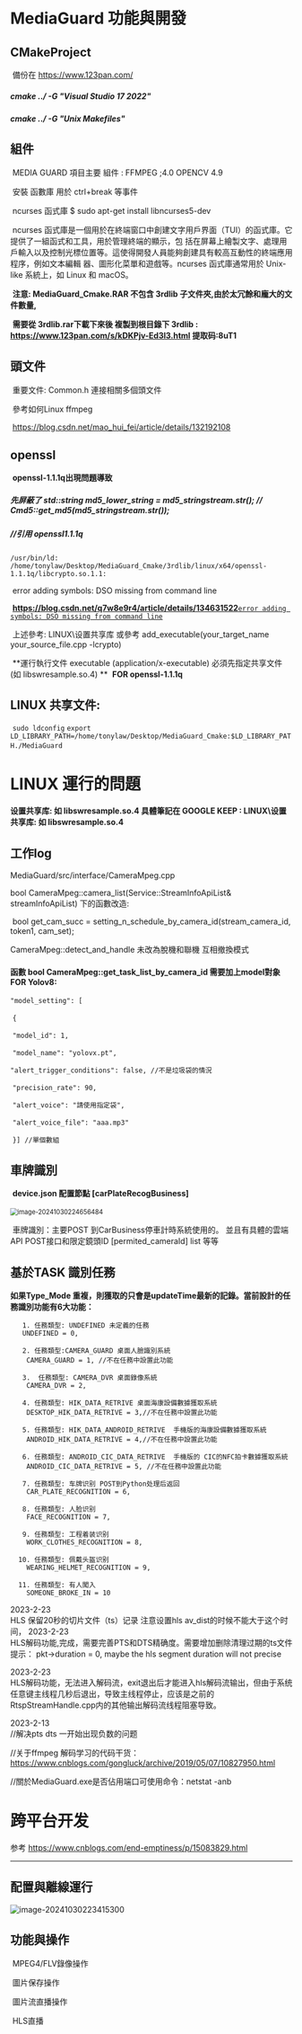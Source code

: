 ﻿# MediaGuard 功能與開發

## CMakeProject

​	備份在 https://www.123pan.com/

##### 	cmake ../ -G "Visual Studio 17 2022"

##### 	cmake ../ -G "Unix Makefiles"

## 組件

​	MEDIA GUARD 項目主要 組件 : FFMPEG ;4.0  OPENCV 4.9

​	安裝 函數庫 用於 ctrl+break 等事件

​	ncurses 函式庫 $ sudo apt-get install libncurses5-dev

​	ncurses 函式庫是一個用於在終端窗口中創建文字用戶界面（TUI）的函式庫。它提供了一組函式和工具，用於管理終端的顯示，包	括在屏幕上繪製文字、處理用戶輸入以及控制光標位置等。這使得開發人員能夠創建具有較高互動性的終端應用程序，例如文本編輯	器、圖形化菜單和遊戲等。ncurses 函式庫通常用於 Unix-like 系統上，如 Linux 和 macOS。

 

​	**注意: MediaGuard_Cmake.RAR 不包含 3rdlib 子文件夾,由於太冗餘和龐大的文件數量,**

​	**需要從 3rdlib.rar下載下來後 複製到根目錄下  3rdlib  : https://www.123pan.com/s/kDKPjv-Ed3l3.html 提取码:8uT1**

## 頭文件

​	重要文件: Common.h  連接相關多個頭文件

​	參考如何Linux ffmpeg

​	https://blog.csdn.net/mao_hui_fei/article/details/132192108

## openssl 

​	**openssl-1.1.1q出現問題導致** 

##### 	先屏蔽了 std::string md5_lower_string = md5_stringstream.str();  // Cmd5::get_md5(md5_stringstream.str());  

##### 	//引用	openssl1.1.1q

​	`/usr/bin/ld: /home/tonylaw/Desktop/MediaGuard_Cmake/3rdlib/linux/x64/openssl-1.1.1q/libcrypto.so.1.1:`

​	 error adding symbols: DSO missing from command line

​	**https://blog.csdn.net/q7w8e9r4/article/details/134631522**
​	<u>`error adding symbols: DSO missing from command line`</u>

​	上述參考: LINUX\设置共享库 或參考 add_executable(your_target_name your_source_file.cpp -lcrypto)

​	**運行執行文件 executable (application/x-executable) 必須先指定共享文件(如 libswresample.so.4) **
​	**FOR openssl-1.1.1q** 

## LINUX **共享文件:**

​	`sudo ldconfig`
​	`export LD_LIBRARY_PATH=/home/tonylaw/Desktop/MediaGuard_Cmake:$LD_LIBRARY_PATH`
​	`./MediaGuard`

# **LINUX 運行的問題**

#### 设置共享库: 如 libswresample.so.4  具體筆記在 GOOGLE KEEP : LINUX\设置共享库: 如 libswresample.so.4



## 工作log 

MediaGuard/src/interface/CameraMpeg.cpp

bool CameraMpeg::camera_list(Service::StreamInfoApiList& streamInfoApiList)  下的函數改造:

​	bool get_cam_succ = setting_n_schedule_by_camera_id(stream_camera_id, token1, cam_set);



CameraMpeg::detect_and_handle 未改為脫機和聯機 互相撤換模式

#### 函數 bool CameraMpeg::get_task_list_by_camera_id 需要加上model對象 FOR Yolov8:

 `"model_setting": [`

​          `{`

​              `"model_id": 1,`

​              `"model_name": "yolovx.pt",`

​              `"alert_trigger_conditions": false, //不是垃圾袋的情況`

​              `"precision_rate": 90,`

​              `"alert_voice": "請使用指定袋",`

​              `"alert_voice_file": "aaa.mp3"`

​          `}] //單個數組`



## 車牌識別

​	**device.json 配置節點 [carPlateRecogBusiness]**

​	<img src="README_IMGs/README/image-20241030224656484.png" alt="image-20241030224656484" style="zoom: 80%;" />

​	車牌識別：主要POST 到CarBusiness停車計時系統使用的。
​	並且有具體的雲端API POST接口和限定鏡頭ID [permited_cameraId] list 等等
​	

## 基於TASK 識別任務

**如果Type_Mode 重複，則獲取的只會是updateTime最新的記錄。當前設計的任務識別功能有6大功能：**

       1. 任務類型: UNDEFINED 未定義的任務
       UNDEFINED = 0,
    
       2. 任務類型:CAMERA_GUARD 桌面人臉識別系統  
        CAMERA_GUARD = 1, //不在任務中設置此功能
    
       3.  任務類型: CAMERA_DVR 桌面錄像系統
        CAMERA_DVR = 2,
    
       4. 任務類型: HIK_DATA_RETRIVE 桌面海康設備數據獲取系統
        DESKTOP_HIK_DATA_RETRIVE = 3,//不在任務中設置此功能
    
       5. 任務類型: HIK_DATA_ANDROID_RETRIVE  手機版的海康設備數據獲取系統
        ANDROID_HIK_DATA_RETRIVE = 4,//不在任務中設置此功能
    
       6. 任務類型: ANDROID_CIC_DATA_RETRIVE  手機版的 CIC的NFC拍卡數據獲取系統
        ANDROID_CIC_DATA_RETRIVE = 5, //不在任務中設置此功能
    
       7. 任務類型: 车牌识别 POST到Python处理后返回
        CAR_PLATE_RECOGNITION = 6,
    
       8. 任務類型: 人脸识别
        FACE_RECOGNITION = 7,
    
       9. 任務類型: 工程着装识别
        WORK_CLOTHES_RECOGNITION = 8,
    
      10. 任務類型: 佩戴头盔识别
        WEARING_HELMET_RECOGNITION = 9,
    
      11. 任務類型: 有人闖入
        SOMEONE_BROKE_IN = 10

2023-2-23  
HLS 保留20秒的切片文件（ts）记录 注意设置hls av_dist的时候不能大于这个时间，
2023-2-23  
HLS解码功能,完成，需要完善PTS和DTS精确度。需要增加删除清理过期的ts文件  
提示： pkt->duration = 0, maybe the hls segment duration will not precise  

2023-2-23    
HLS解码功能，无法进入解码流，exit退出后才能进入hls解码流输出，但由于系统任意键主线程几秒后退出，导致主线程停止，应该是之前的RtspStreamHandle.cpp内的其他输出解码流线程阻塞导致。

2023-2-13  
//解决pts dts 一开始出现负数的问题  

//关于ffmpeg 解码学习的代码干货：  
https://www.cnblogs.com/gongluck/archive/2019/05/07/10827950.html  

//關於MediaGuard.exe是否佔用端口可使用命令：netstat -anb
####   

# 跨平台开发 
参考 https://www.cnblogs.com/end-emptiness/p/15083829.html

----------------------------------------------------------


## 配置與離線運行

 

 ![image-20241030223415300](README_IMGs/README/image-20241030223415300.png)



## 功能與操作

​	MPEG4/FLV錄像操作

​	圖片保存操作

​	圖片流直播操作

​	HLS直播

​	
